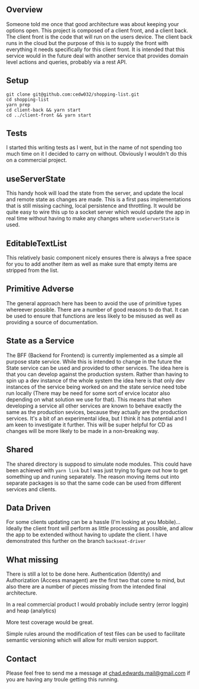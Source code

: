 ## Overview
Someone told me once that good architecture was about keeping your options open.  This project is composed of a client front, and a client back.
The client front is the code that will run on the users device.  The client back runs in the cloud but the purpose of this is to supply the front with everything it needs specifically for this client front.
It is intended that this service would in the future deal with another service that provides domain level actions and queries, probably via a rest API.

## Setup
```
git clone git@github.com:cedw032/shopping-list.git
cd shopping-list
yarn prep
cd client-back && yarn start
cd ../client-front && yarn start
```

## Tests
I started this writing tests as I went, but in the name of not spending too much time on it I decided to carry on without.  Obviously I wouldn't do this on a commercial project.

## useServerState
This handy hook will load the state from the server, and update the local and remote state as changes are made.  This is a first pass implementations that is still missing caching, local persistence and throttling.
It would be quite easy to wire this up to a socket server which would update the app in real time without having to make any changes where `useServerState` is used.

## EditableTextList
This relatively basic component nicely ensures there is always a free space for you to add another item as well as make sure that empty items are stripped from the list.

## Primitive Adverse
The general approach here has been to avoid the use of primitive types whereever possible. There are a number of good reasons to do that.  It can be used to ensure that functions are less likely to be misused as well as providing a source of documentation.

## State as a Service
The BFF (Backend for Frontend) is currently implemented as a simple all purpose state service.  While this is intended to change in the future the State service can be used and provided to other services.  The idea here is that you can develop against the production system.  Rather than having to spin up a dev instance of the whole system the idea here is that only dev instances of the service being worked on and the state service need tobe run locally (There may be need for some sort of ervice locator also depending on what solution we use for that).  This means that when developing a service all other services are known to behave exactly the same as the production sevices, because they actually are the production services.  It's a bit of an experimental idea, but I think it has potential and I am keen to investigate it further.  This will be super helpful for CD as changes will be more likely to be made in a non-breaking way.

## Shared
The shared directory is supposd to simulate node modules.  This could have been achieved with `yarn link` but I was just trying to figure out how to get something up and runing separately.  The reason moving items out into separate packages is so that the same code can be used from different services and clients.

## Data Driven
For some clients updating can be a hassle (I'm looking at you Mobile)...  Ideally the client front will perform as little processing as possible, and allow the app to be extended without having to update the client.
I have demonstrated this further on the branch `backseat-driver`

## What missing
There is still a lot to be done here.  Authentication (Identity) and Authorization (Access managent) are the first two that come to mind, but also there are a number of pieces missing from the intended final architecture.

In a real commercial product I would probably include sentry (error loggin) and heap (analytics)

More test coverage would be great.  

Simple rules around the modification of test files can be used to facilitate semantic versioning which will allow for multi version support.


## Contact
Please feel free to send me a message at chad.edwards.mail@gmail.com if you are having any troule getting this running.
